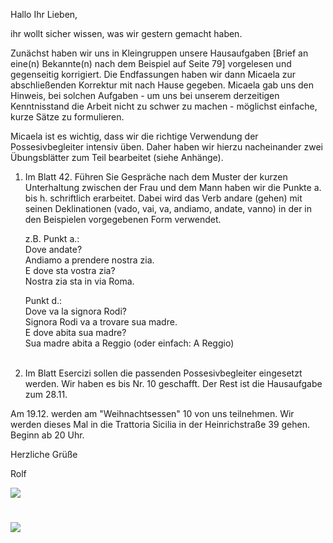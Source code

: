 Hallo Ihr Lieben,

ihr wollt sicher wissen, was wir gestern gemacht haben.

Zunächst haben wir uns in 
Kleingruppen unsere Hausaufgaben [Brief an eine(n) Bekannte(n) nach dem 
Beispiel auf Seite 79] vorgelesen und gegenseitig korrigiert. Die 
Endfassungen haben wir dann Micaela zur abschließenden Korrektur mit 
nach Hause gegeben. Micaela gab uns den Hinweis, bei solchen Aufgaben - 
um uns bei unserem derzeitigen Kenntnisstand die Arbeit nicht zu schwer 
zu machen - möglichst einfache, kurze Sätze zu formulieren. 

Micaela ist es wichtig, dass wir
 die richtige Verwendung der Possesivbegleiter intensiv üben. Daher 
haben wir hierzu nacheinander zwei Übungsblätter zum Teil bearbeitet 
(siehe Anhänge).

1. Im Blatt 42. Führen Sie Gespräche nach dem Muster der kurzen Unterhaltung zwischen der Frau und dem Mann haben
   wir die Punkte a. bis h. schriftlich erarbeitet. Dabei wird das Verb 
   andare (gehen) mit seinen Deklinationen (vado, vai, va, andiamo, andate,
   vanno) in der in den Beispielen vorgegebenen Form verwendet.  
   
   z.B. Punkt a.:  
   Dove andate?  
   Andiamo a prendere nostra zia.  
   E dove sta vostra zia?  
   Nostra zia sta in via Roma.  
   
   Punkt d.:  
   Dove va la signora Rodi?  
   Signora Rodi va a trovare sua madre.  
   E dove abita sua madre?  
   Sua madre abita a Reggio (oder einfach: A Reggio)  
    

2. Im Blatt Esercizi sollen die 
   passenden Possesivbegleiter eingesetzt werden. Wir haben es bis Nr. 10 
   geschafft. Der Rest ist die Hausaufgabe zum 28.11.

Am 19.12. werden am 
"Weihnachtsessen" 10 von uns teilnehmen. Wir werden dieses Mal in die 
Trattoria Sicilia in der Heinrichstraße 39 gehen. Beginn ab 20 Uhr.

Herzliche Grüße

Rolf

![](K:\data\md\_bilder\2024-11-24-17-36-29-image.png)

# ![](K:\data\md\_bilder\2024-11-24-17-37-28-image.png)
